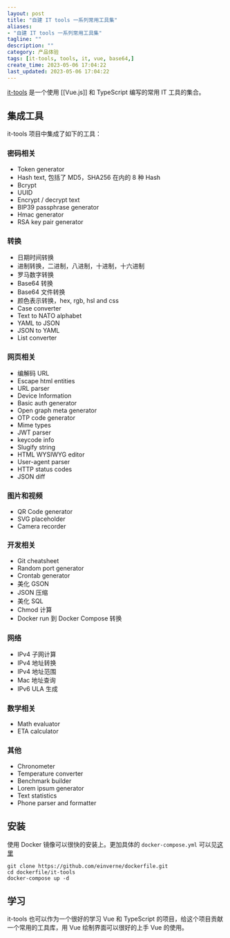 ```yaml
---
layout: post
title: "自建 IT tools 一系列常用工具集"
aliases:
- "自建 IT tools 一系列常用工具集"
tagline: ""
description: ""
category: 产品体验
tags: [it-tools, tools, it, vue, base64,]
create_time: 2023-05-06 17:04:22
last_updated: 2023-05-06 17:04:22
---
```


[it-tools](https://github.com/CorentinTh/it-tools) 是一个使用 [[Vue.js]] 和 TypeScript 编写的常用 IT 工具的集合。

## 集成工具

it-tools 项目中集成了如下的工具：

### 密码相关

- Token generator
- Hash text, 包括了 MD5，SHA256 在内的 8 种 Hash
- Bcrypt
- UUID
- Encrypt / decrypt text
- BIP39 passphrase generator
- Hmac generator
- RSA key pair generator

### 转换

- 日期时间转换
- 进制转换，二进制，八进制，十进制，十六进制
- 罗马数字转换
- Base64 转换
- Base64 文件转换
- 颜色表示转换，hex, rgb, hsl and css
- Case converter
- Text to NATO alphabet
- YAML to JSON
- JSON to YAML
- List converter

### 网页相关

- 编解码 URL
- Escape html entities
- URL parser
- Device Information
- Basic auth generator
- Open graph meta generator
- OTP code generator
- Mime types
- JWT parser
- keycode info
- Slugify string
- HTML WYSIWYG editor
- User-agent parser
- HTTP status codes
- JSON diff

### 图片和视频

- QR Code generator
- SVG placeholder
- Camera recorder

### 开发相关

- Git cheatsheet
- Random port generator
- Crontab generator
- 美化 GSON
- JSON 压缩
- 美化 SQL
- Chmod 计算
- Docker run 到 Docker Compose 转换

### 网络

- IPv4 子网计算
- IPv4 地址转换
- IPv4 地址范围
- Mac 地址查询
- IPv6 ULA 生成

### 数学相关

- Math evaluator
- ETA calculator

### 其他

- Chronometer
- Temperature converter
- Benchmark builder
- Lorem ipsum generator
- Text statistics
- Phone parser and formatter

## 安装

使用 Docker 镜像可以很快的安装上。更加具体的 `docker-compose.yml` 可以见[这里](https://github.com/einverne/dockerfile/tree/master/it-tools)

```
git clone https://github.com/einverne/dockerfile.git
cd dockerfile/it-tools
docker-compose up -d
```

## 学习

it-tools 也可以作为一个很好的学习 Vue 和 TypeScript 的项目，给这个项目贡献一个常用的工具库，用 Vue 绘制界面可以很好的上手 Vue 的使用。
